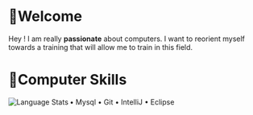 # 🎈Welcome

Hey ! I am really **passionate** about computers. I want to reorient myself towards a training that will allow me to train in this field.


# 🎲Computer Skills

<img align="left" alt="Language Stats" src="https://github-readme-stats.anuraghazra1.vercel.app/api/top-langs/?username=NKRIDev&show_icons=true&theme=dark" />

• Mysql
• Git
• IntelliJ
• Eclipse
